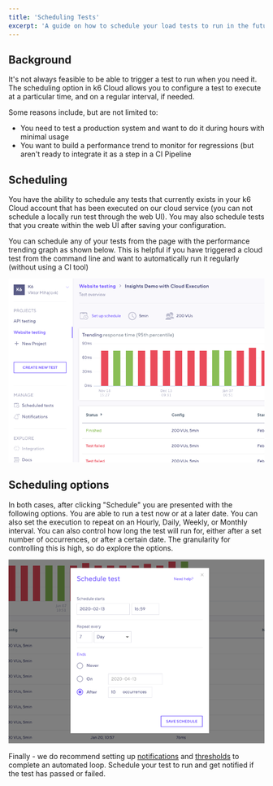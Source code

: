 ```yaml
---
title: 'Scheduling Tests'
excerpt: 'A guide on how to schedule your load tests to run in the future or on a schedule within the k6 Cloud Web UI.'
---
```


## Background

It's not always feasible to be able to trigger a test to run when you need it. The scheduling option in k6 Cloud allows you to configure a test to execute at a particular time, and on a regular interval, if needed.

Some reasons include, but are not limited to:

- You need to test a production system and want to do it during hours with minimal usage
- You want to build a performance trend to monitor for regressions (but aren't ready to integrate it as a step in a CI Pipeline

## Scheduling

You have the ability to schedule any tests that currently exists in your k6 Cloud account that has been executed on our cloud service (you can not schedule a locally run test through the web UI). You may also schedule tests that you create within the web UI after saving your configuration.

You can schedule any of your tests from the page with the performance trending graph as shown below. This is helpful if you have triggered a cloud test from the command line and want to automatically run it regularly (without using a CI tool)

![Scheduling](./images/Scheduling-a-test/scheduling.png)

## Scheduling options

In both cases, after clicking "Schedule" you are presented with the following options. You are able to run a test now or at a later date. You can also set the execution to repeat on an Hourly, Daily, Weekly, or Monthly interval. You can also control how long the test will run for, either after a set number of occurrences, or after a certain date. The granularity for controlling this is high, so do explore the options.

![Scheduling options](./images/Scheduling-a-test/schedule-options.png)

Finally - we do recommend setting up [notifications](/cloud/integrations/notifications) and [thresholds](/using-k6/thresholds) to complete an automated loop. Schedule your test to run and get notified if the test has passed or failed.
